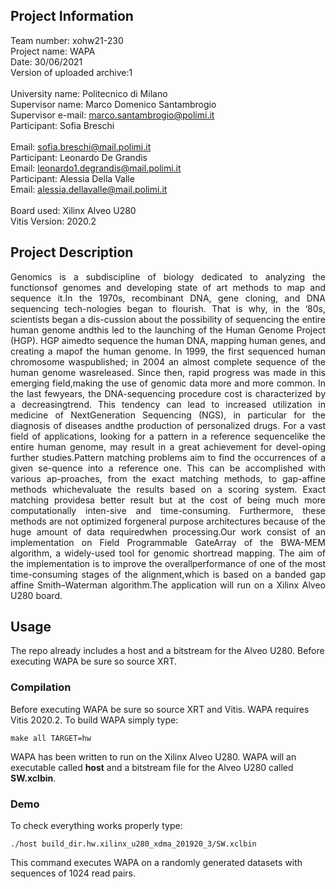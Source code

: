 ## Project Information

Team number: xohw21-230  	<br />
Project name: WAPA		<br />
Date: 30/06/2021			<br />
Version of uploaded archive:1	<br />
													<br />
University name: Politecnico di Milano				<br />
Supervisor name: Marco Domenico Santambrogio		<br />
Supervisor e-mail: marco.santambrogio@polimi.it		<br />
Participant: Sofia Breschi							<br />	
Email: sofia.breschi@mail.polimi.it					<br />
Participant: Leonardo De Grandis						<br />
Email: leonardo1.degrandis@mail.polimi.it					<br />
Participant: Alessia Della Valle					<br />
Email: alessia.dellavalle@mail.polimi.it			<br />
													<br />
Board used: Xilinx Alveo U280     <br />
Vitis Version: 2020.2							<br />

## Project Description
<p align="justify">
Genomics is a subdiscipline of biology dedicated to analyzing the functionsof genomes and developing state of art methods to map and sequence it.In the 1970s, recombinant DNA, gene cloning, and DNA sequencing tech-nologies began to flourish. That is why, in the ‘80s, scientists began a dis-cussion about the possibility of sequencing the entire human genome andthis led to the launching of the Human Genome Project (HGP). HGP aimedto sequence the human DNA, mapping human genes, and creating a mapof the human genome. In 1999, the first sequenced human chromosome waspublished; in 2004 an almost complete sequence of the human genome wasreleased.  Since then, rapid progress was made in this emerging field,making the use of genomic data more and more common. In the last fewyears, the DNA-sequencing procedure cost is characterized by a decreasingtrend. This tendency can lead to increased utilization in medicine of NextGeneration Sequencing (NGS), in particular for the diagnosis of diseases andthe production of personalized drugs.
For a vast field of applications, looking for a pattern in a reference sequencelike the entire human genome, may result in a great achievement for devel-oping further studies.Pattern matching problems aim to find the occurrences of a given se-quence into a reference one.  This can be accomplished with various ap-proaches, from the exact matching methods, to gap-affine methods whichevaluate the results based on a scoring system.  Exact matching providesa better result but at the cost of being much more computationally inten-sive and time-consuming. Furthermore, these methods are not optimized forgeneral purpose architectures because of the huge amount of data requiredwhen processing.Our work consist of an implementation on Field Programmable GateArray of the BWA-MEM algorithm, a widely-used tool for genomic shortread mapping.  The aim of the implementation is to improve the overallperformance of one of the most time-consuming stages of the alignment,which is based on a banded gap affine Smith–Waterman algorithm.The application will run on a Xilinx Alveo U280 board.
</p>

## Usage

The repo already includes a host and a bitstream for the Alveo U280.
Before executing WAPA be sure so source XRT.

### Compilation
Before executing WAPA be sure so source XRT and Vitis.
WAPA requires Vitis 2020.2. To build WAPA simply type:
```
make all TARGET=hw
```
WAPA has been written to run on the Xilinx Alveo U280.
WAPA will an executable called **host** and a bitstream file for the Alveo U280 called **SW.xclbin**.

### Demo

To check everything works properly type:
```
./host build_dir.hw.xilinx_u280_xdma_201920_3/SW.xclbin 
```
This command executes WAPA on a randomly generated datasets with sequences of 1024 read pairs.
